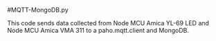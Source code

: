 #MQTT-MongoDB.py

This code sends data collected from Node MCU Amica YL-69 LED and Node MCU Amica VMA 311 to a paho.mqtt.client and MongoDB.
